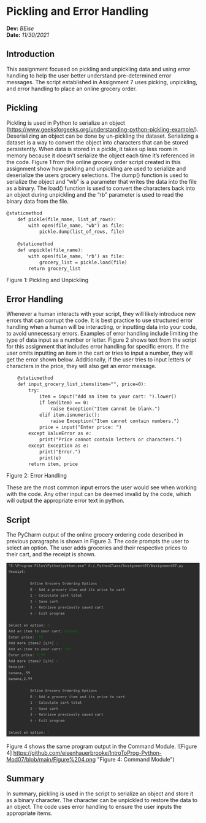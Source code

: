 # Pickling and Error Handling
**Dev:** *BEise*  
**Date:** *11/30/2021*

## Introduction
This assignment focused on pickling and unpickling data and using error handling to help the user better understand pre-determined error messages. The script established in Assignment 7 uses picking, unpickling, and error handling to place an online grocery order. 

## Pickling 
Pickling is used in Python to serialize an object (https://www.geeksforgeeks.org/understanding-python-pickling-example/).  Deserializing an object can be done by un-pickling the dataset. Serializing a dataset is a way to convert the object into characters that can be stored persistently. When data is stored in a pickle, it takes up less room in memory because it doesn’t serialize the object each time it’s referenced in the code. Figure 1 from the online grocery order script created in this assignment show how pickling and unpickling are used to serialize and deserialize the users grocery selections. The dump() function is used to serialize the object and “wb” is a parameter that writes the data into the file as a binary. The load() function is used to convert the characters back into an object during unpickling and the “rb” parameter is used to read the binary data from the file.
  
```
@staticmethod
    def pickle(file_name, list_of_rows):
        with open(file_name, "wb") as file:
            pickle.dump(list_of_rows, file)

    @staticmethod
    def unpickle(file_name):
        with open(file_name, 'rb') as file:
            grocery_list = pickle.load(file)
        return grocery_list
```
Figure 1: Pickling and Unpickling

## Error Handling
Whenever a human interacts with your script, they will likely introduce new errors that can corrupt the code. It is best practice to use structured error handling when a human will be interacting, or inputting data into your code, to avoid unnecessary errors. Examples of error handling include limiting the type of data input as a number or letter. Figure 2 shows text from the script for this assignment that includes error handling for specific errors. If the user omits inputting an item in the cart or tries to input a number, they will get the error shown below. Additionally, if the user tries to input letters or characters in the price, they will also get an error message. 

```
    @staticmethod
    def input_grocery_list_items(item="", price=0):
        try:
            item = input("Add an item to your cart: ").lower()
            if len(item) == 0:
                raise Exception("Item cannot be blank.")
            elif item.isnumeric():
                raise Exception("Item cannot contain numbers.")
            price = input("Enter price: ")
        except ValueError as e:
            print("Price cannot contain letters or characters.")
        except Exception as e:
            print("Error.")
            print(e)
        return item, price
```
Figure 2: Error Handling

These are the most common input errors the user would see when working with the code. Any other input can be deemed invalid by the code, which will output the appropriate error text in python. 

## Script
The PyCharm output of the online grocery ordering code described in previous paragraphs is shown in Figure 3. The code prompts the user to select an option. The user adds groceries and their respective prices to their cart, and the receipt is shown. 
 
 
 ![Figure 3](https://github.com/eisenhauerbrooke/IntroToProg-Python-Mod07/blob/main/Figure%203.png "Figure 3: Code in PyCharm")
 
 
Figure 4 shows the same program output in the Command Module.
 ![Figure 4] https://github.com/eisenhauerbrooke/IntroToProg-Python-Mod07/blob/main/Figure%204.png "Figure 4: Command Module")


## Summary
In summary, pickling is used in the script to serialize an object and store it as a binary character. The character can be unpickled to restore the data to an object. The code uses error handling to ensure the user inputs the appropriate items.

